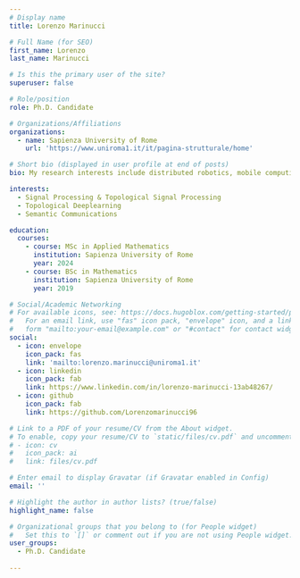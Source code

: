 ```yaml
---
# Display name
title: Lorenzo Marinucci

# Full Name (for SEO)
first_name: Lorenzo
last_name: Marinucci

# Is this the primary user of the site?
superuser: false

# Role/position
role: Ph.D. Candidate

# Organizations/Affiliations
organizations:
  - name: Sapienza University of Rome
    url: 'https://www.uniroma1.it/it/pagina-strutturale/home'

# Short bio (displayed in user profile at end of posts)
bio: My research interests include distributed robotics, mobile computing and programmable matter.

interests:
  - Signal Processing & Topological Signal Processing
  - Topological Deeplearning
  - Semantic Communications

education:
  courses:
    - course: MSc in Applied Mathematics
      institution: Sapienza University of Rome
      year: 2024
    - course: BSc in Mathematics
      institution: Sapienza University of Rome
      year: 2019

# Social/Academic Networking
# For available icons, see: https://docs.hugoblox.com/getting-started/page-builder/#icons
#   For an email link, use "fas" icon pack, "envelope" icon, and a link in the
#   form "mailto:your-email@example.com" or "#contact" for contact widget.
social:
  - icon: envelope
    icon_pack: fas
    link: 'mailto:lorenzo.marinucci@uniroma1.it'
  - icon: linkedin
    icon_pack: fab
    link: https://www.linkedin.com/in/lorenzo-marinucci-13ab48267/
  - icon: github
    icon_pack: fab
    link: https://github.com/Lorenzomarinucci96

# Link to a PDF of your resume/CV from the About widget.
# To enable, copy your resume/CV to `static/files/cv.pdf` and uncomment the lines below.
# - icon: cv
#   icon_pack: ai
#   link: files/cv.pdf

# Enter email to display Gravatar (if Gravatar enabled in Config)
email: ''

# Highlight the author in author lists? (true/false)
highlight_name: false

# Organizational groups that you belong to (for People widget)
#   Set this to `[]` or comment out if you are not using People widget.
user_groups:
  - Ph.D. Candidate
   
---
```


